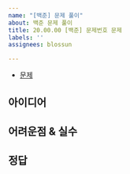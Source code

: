 ```yaml
---
name: "[백준] 문제 풀이"
about: 백준 문제 풀이
title: 20.00.00 [백준] 문제번호 문제
labels: ''
assignees: blossun

---
```


- [문제]()

## 아이디어

## 어려운점 & 실수

## 정답
```java

```
